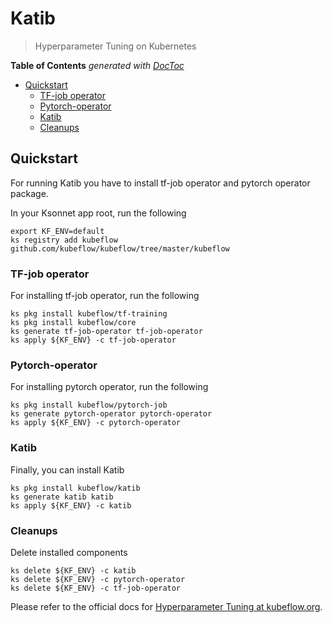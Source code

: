 # Katib

> Hyperparameter Tuning on Kubernetes

<!-- START doctoc generated TOC please keep comment here to allow auto update -->
<!-- DON'T EDIT THIS SECTION, INSTEAD RE-RUN doctoc TO UPDATE -->
**Table of Contents**  *generated with [DocToc](https://github.com/thlorenz/doctoc)*

- [Quickstart](#quickstart)
  - [TF-job operator](#tf-job-operator)
  - [Pytorch-operator](#pytorch-operator)
  - [Katib](#katib)
  - [Cleanups](#cleanups)

<!-- END doctoc generated TOC please keep comment here to allow auto update -->

## Quickstart

For running Katib you have to install tf-job operator and pytorch operator package.

In your Ksonnet app root, run the following

```
export KF_ENV=default
ks registry add kubeflow github.com/kubeflow/kubeflow/tree/master/kubeflow
```

### TF-job operator

For installing tf-job operator, run the following

```
ks pkg install kubeflow/tf-training
ks pkg install kubeflow/core
ks generate tf-job-operator tf-job-operator
ks apply ${KF_ENV} -c tf-job-operator
```

### Pytorch-operator
For installing pytorch operator, run the following

```
ks pkg install kubeflow/pytorch-job
ks generate pytorch-operator pytorch-operator
ks apply ${KF_ENV} -c pytorch-operator
```

### Katib

Finally, you can install Katib

```
ks pkg install kubeflow/katib
ks generate katib katib
ks apply ${KF_ENV} -c katib
```

### Cleanups

Delete installed components

```
ks delete ${KF_ENV} -c katib
ks delete ${KF_ENV} -c pytorch-operator
ks delete ${KF_ENV} -c tf-job-operator
```

Please refer to the official docs for
[Hyperparameter Tuning at kubeflow.org](https://www.kubeflow.org/docs/guides/components/hyperparameter/).

